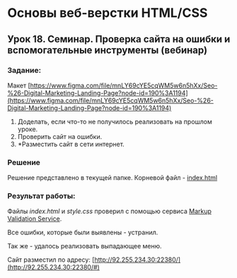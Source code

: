 # Основы веб-верстки HTML/CSS

## Урок 18. Семинар. Проверка сайта на ошибки и вспомогательные инструменты (вебинар)

### Задание:

Макет [https://www.figma.com/file/mnLY69cYE5cqWM5w6n5hXx/Seo-%26-Digital-Marketing-Landing-Page?node-id=190%3A1194](https://www.figma.com/file/mnLY69cYE5cqWM5w6n5hXx/Seo-%26-Digital-Marketing-Landing-Page?node-id=190%3A1194)

1. Доделать, если что-то не получилось реализовать на прошлом уроке.
2. Проверить сайт на ошибки.
3. *Разместить сайт в сети интернет.

### Решение

Решение представлено в текущей папке. Корневой файл - [index.html](index.html)

### Результат работы:

Файлы *index.html* и *style.css* проверил с помощью сервиса [Markup Validation Service](https://validator.w3.org/).

Все ошибки, которые были выявлены - устранил.

Так же - удалось реализовать выпадающее меню.

Сайт разместил по адресу: [http://92.255.234.30:22380/](http://92.255.234.30:22380/#)
